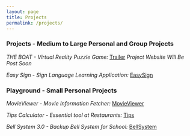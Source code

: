 ```yaml
---
layout: page
title: Projects
permalink: /projects/
---
```

### Projects - Medium to Large Personal and Group Projects

*THE BOAT - Virtual Reality Puzzle Game:* [Trailer] *Project Website Will Be Post Soon*

*Easy Sign - Sign Language Learning Application:* [EasySign]

### Playground - Small Personal Projects 

*MovieViewer - Movie Information Fetcher:* [MovieViewer]

*Tips Calculator - Essential tool at Restaurants:* [Tips]

*Bell System 3.0 - Backup Bell System for School:* [BellSystem]

[EasySign]:https://yuting-zhang.github.io/EasySign
[Saphen]:https://yuting-zhang.github.io/Saphen
[MovieViewer]:https://yuting-zhang.github.io/MovieViewer
[Tips]:https://yuting-zhang.github.io/Tips
[BellSystem]:https://yuting-zhang.github.io/Bell-System-3.0
[Trailer]:https://www.youtube.com/watch?v=S-Fdo_UYzQQ
